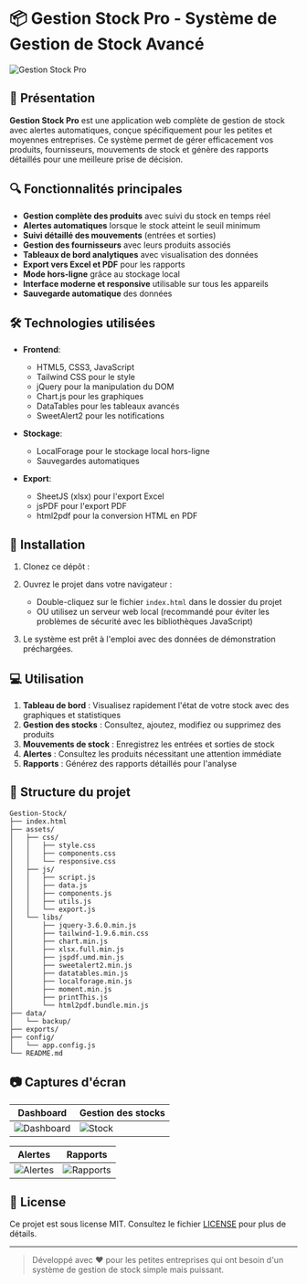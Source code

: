 # 📦 Gestion Stock Pro - Système de Gestion de Stock Avancé

![Gestion Stock Pro](screenshots/screenshot-dashboard.png)

## 🌟 Présentation

**Gestion Stock Pro** est une application web complète de gestion de stock avec alertes automatiques, conçue spécifiquement pour les petites et moyennes entreprises. Ce système permet de gérer efficacement vos produits, fournisseurs, mouvements de stock et génère des rapports détaillés pour une meilleure prise de décision.

## 🔍 Fonctionnalités principales

- **Gestion complète des produits** avec suivi du stock en temps réel
- **Alertes automatiques** lorsque le stock atteint le seuil minimum
- **Suivi détaillé des mouvements** (entrées et sorties)
- **Gestion des fournisseurs** avec leurs produits associés
- **Tableaux de bord analytiques** avec visualisation des données
- **Export vers Excel et PDF** pour les rapports
- **Mode hors-ligne** grâce au stockage local
- **Interface moderne et responsive** utilisable sur tous les appareils
- **Sauvegarde automatique** des données

## 🛠 Technologies utilisées

- **Frontend**:
  - HTML5, CSS3, JavaScript
  - Tailwind CSS pour le style
  - jQuery pour la manipulation du DOM
  - Chart.js pour les graphiques
  - DataTables pour les tableaux avancés
  - SweetAlert2 pour les notifications

- **Stockage**:
  - LocalForage pour le stockage local hors-ligne
  - Sauvegardes automatiques

- **Export**:
  - SheetJS (xlsx) pour l'export Excel
  - jsPDF pour l'export PDF
  - html2pdf pour la conversion HTML en PDF

## 🚀 Installation

1. Clonez ce dépôt :

2. Ouvrez le projet dans votre navigateur :
   - Double-cliquez sur le fichier `index.html` dans le dossier du projet
   - OU utilisez un serveur web local (recommandé pour éviter les problèmes de sécurité avec les bibliothèques JavaScript)

3. Le système est prêt à l'emploi avec des données de démonstration préchargées.

## 💻 Utilisation

1. **Tableau de bord** : Visualisez rapidement l'état de votre stock avec des graphiques et statistiques
2. **Gestion des stocks** : Consultez, ajoutez, modifiez ou supprimez des produits
3. **Mouvements de stock** : Enregistrez les entrées et sorties de stock
4. **Alertes** : Consultez les produits nécessitant une attention immédiate
5. **Rapports** : Générez des rapports détaillés pour l'analyse

## 📂 Structure du projet

```
Gestion-Stock/
├── index.html
├── assets/
│   ├── css/
│   │   ├── style.css
│   │   ├── components.css
│   │   └── responsive.css
│   ├── js/
│   │   ├── script.js
│   │   ├── data.js
│   │   ├── components.js
│   │   ├── utils.js
│   │   └── export.js
│   └── libs/
│       ├── jquery-3.6.0.min.js
│       ├── tailwind-1.9.6.min.css
│       ├── chart.min.js
│       ├── xlsx.full.min.js
│       ├── jspdf.umd.min.js
│       ├── sweetalert2.min.js
│       ├── datatables.min.js
│       ├── localforage.min.js
│       ├── moment.min.js
│       ├── printThis.js
│       └── html2pdf.bundle.min.js
├── data/
│   └── backup/
├── exports/
├── config/
│   └── app.config.js
└── README.md
```

## 📷 Captures d'écran

| Dashboard | Gestion des stocks |
|-----------|-------------------|
| ![Dashboard](screenshots/screenshot-dashboard.png) | ![Stock](screenshots/screenshot-stock.png) |

| Alertes | Rapports |
|---------|----------|
| ![Alertes](screenshots/screenshot-alerts.png) | ![Rapports](screenshots/screenshot-reports.png) |

## 📜 License

Ce projet est sous license MIT. Consultez le fichier [LICENSE](LICENSE) pour plus de détails.

---

> Développé avec ❤️ pour les petites entreprises qui ont besoin d'un système de gestion de stock simple mais puissant.